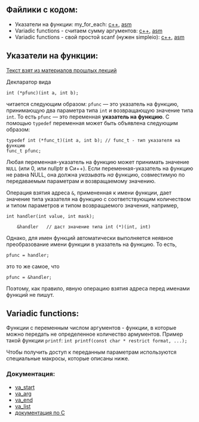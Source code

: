 ## Файлики с кодом:
- Указатели на функции: my_for_each: [c++](function_pointer.cpp), [asm](my_for_each.S)
- Variadic functions - считаем сумму аргументов: [c++](variadic.cpp), [asm](my_add_nums.S)
- Variadic functions - свой простой scanf (нужен simpleio): [c++](scan.cpp), [asm](my_scan.S) 

## Указатели на функции:

[Текст взят из материалов прошлых лекций](https://github.com/blackav/hse-caos-2020/tree/master/06-function-pointers)

Декларатор вида

```
int (*pfunc)(int a, int b);
```

читается следующим образом: `pfunc` &mdash; это указатель на функцию, принимающую два параметра типа `int` и возвращающую значение типа `int`.
То есть `pfunc` &mdash; это переменная <b>указатель на функцию</b>. С помощью `typedef` переменная может быть объявлена следующим образом:

```
typedef int (*func_t)(int a, int b); // func_t - тип указателя на функцию
func_t pfunc;
```

Любая переменная-указатель на функцию может принимать значение `NULL` (или 0, или nullptr в Си++).
Если переменная-указатель на функцию не равна NULL, она должна <i>указывать на</i> функцию,
совместимую по передаваемым параметрам и возвращаемому значению.

Операция взятия адреса `&`, примененная к имени функции, дает значение типа указателя на функцию
с соответствующим количеством и типом параметров и типом возвращаемого значения, например,

```
int handler(int value, int mask);

    &handler   // даст значение типа int (*)(int, int)
```

Однако, для имен функций автоматически выполняется неявное преобразование имени функции в указатель на функцию.
То есть,

```
pfunc = handler;
```

это то же самое, что

```
pfunc = &handler;
```

Поэтому, как правило, явную операцию взятия адреса перед именами функций не пишут.

## Variadic functions:

Функции с переменным числом аргументов - функции, в которые можно передать не определенное количество армументов. Пример такой функции `printf`: `int printf(const char * restrict format, ...);`

Чтобы получить доступ к переданным параметрам используются специальные макросы, которые описаны ниже.

### Документация:

- [va_start](https://en.cppreference.com/w/cpp/utility/variadic/va_start)
- [va_arg](https://en.cppreference.com/w/cpp/utility/variadic/va_arg)
- [va_end](https://en.cppreference.com/w/cpp/utility/variadic/va_end)
- [va_list](https://en.cppreference.com/w/cpp/utility/variadic/va_list)
- [документация по C](https://en.cppreference.com/w/c/variadic)
	
